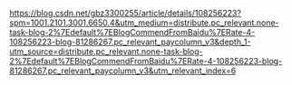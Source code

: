 https://blog.csdn.net/gbz3300255/article/details/108256223?spm=1001.2101.3001.6650.4&utm_medium=distribute.pc_relevant.none-task-blog-2%7Edefault%7EBlogCommendFromBaidu%7ERate-4-108256223-blog-81286267.pc_relevant_paycolumn_v3&depth_1-utm_source=distribute.pc_relevant.none-task-blog-2%7Edefault%7EBlogCommendFromBaidu%7ERate-4-108256223-blog-81286267.pc_relevant_paycolumn_v3&utm_relevant_index=6